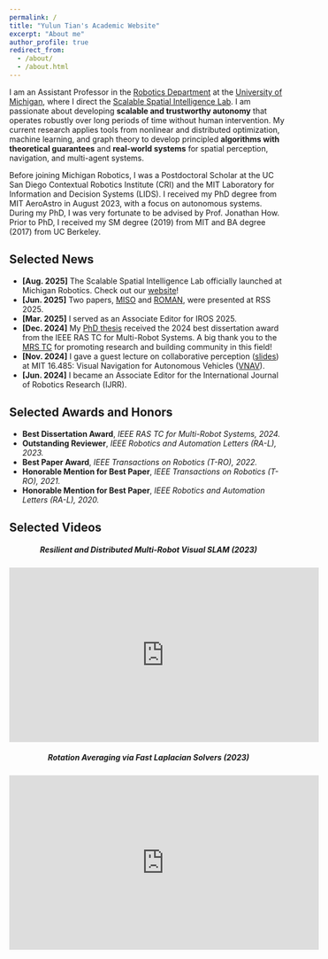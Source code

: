 ```yaml
---
permalink: /
title: "Yulun Tian's Academic Website"
excerpt: "About me"
author_profile: true
redirect_from: 
  - /about/
  - /about.html
---
```


<style>
.blue {
  color: blue;
}
</style>

I am an Assistant Professor in the [Robotics Department](https://robotics.umich.edu/) at the [University of Michigan](https://umich.edu/), where I direct the [Scalable Spatial Intelligence Lab](https://ssi.robotics.umich.edu/).
I am passionate about developing **scalable and trustworthy autonomy** that operates robustly over long periods of time without human intervention.
My current research applies tools from nonlinear and distributed optimization, machine learning, and graph theory to develop principled **algorithms with theoretical guarantees** and **real-world systems** for spatial perception, navigation, and multi-agent systems.

Before joining Michigan Robotics, I was a Postdoctoral Scholar at the UC San Diego Contextual Robotics Institute (CRI) and the MIT Laboratory for Information and Decision Systems (LIDS).
I received my PhD degree from MIT AeroAstro in August 2023, with a focus on autonomous systems.
During my PhD, I was very fortunate to be advised by Prof. Jonathan How.
Prior to PhD, I received my SM degree (2019) from MIT and BA degree (2017) from UC Berkeley.

Selected News
------
* **[Aug. 2025]** The Scalable Spatial Intelligence Lab officially launched at Michigan Robotics. Check out our [website](https://ssi.robotics.umich.edu/)!
* **[Jun. 2025]** Two papers, [MISO](https://existentialrobotics.org/miso_rss25/) and [ROMAN](https://acl.mit.edu/roman/), were presented at RSS 2025.
* **[Mar. 2025]** I served as an Associate Editor for IROS 2025.
* **[Dec. 2024]** My [PhD thesis](https://dspace.mit.edu/handle/1721.1/152675) received the 2024 best dissertation award from the IEEE RAS TC for Multi-Robot Systems. A big thank you to the [MRS TC](https://www.multirobotsystems.org/) for promoting research and building community in this field!
* **[Nov. 2024]** I gave a guest lecture on collaborative perception ([slides](https://www.dropbox.com/scl/fi/vsxcoileqlacnzcguuecl/vnav-guest-lecture-nov-2024.pdf?rlkey=u76kifgjxahxgcng6fj8sivvi&st=obb665dw&dl=0)) at MIT 16.485: Visual Navigation for Autonomous Vehicles ([VNAV](https://vnav.mit.edu/)). 
* **[Jun. 2024]** I became an Associate Editor for the International Journal of Robotics Research (IJRR).



Selected Awards and Honors
------
* **Best Dissertation Award**, *IEEE RAS TC for Multi-Robot Systems, 2024.*
* **Outstanding Reviewer**, *IEEE Robotics and Automation Letters (RA-L), 2023.*
* **Best Paper Award**, *IEEE Transactions on Robotics (T-RO), 2022.* 
* **Honorable Mention for Best Paper**, *IEEE Transactions on Robotics (T-RO), 2021.*
* **Honorable Mention for Best Paper**, *IEEE Robotics and Automation Letters (RA-L), 2020.*


Selected Videos
------
<div class="row">
    <div class="col-sm-6" align="center">
        <h5 class="section-heading">Resilient and Distributed Multi-Robot Visual SLAM (2023)</h5>
        <iframe width="560" height="315" src="https://www.youtube.com/embed/7yYMRNMdKjY?si=oOyvCRjGUPdOPGiH" title="YouTube video player" frameborder="0" allow="accelerometer; autoplay; clipboard-write; encrypted-media; gyroscope; picture-in-picture; web-share" allowfullscreen></iframe>
    </div>
    <div class="col-sm-6" align="center">
        <h5 class="section-heading">Rotation Averaging via Fast Laplacian Solvers (2023)</h5>
        <iframe width="560" height="315" src="https://www.youtube.com/embed/egebyKrft8g?si=Nw3COTs1j7LMqN3a" title="YouTube video player" frameborder="0" allow="accelerometer; autoplay; clipboard-write; encrypted-media; gyroscope; picture-in-picture; web-share" allowfullscreen></iframe>
    </div>
</div>

